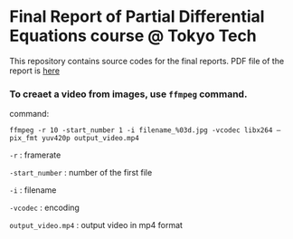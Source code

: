 # Final Report of Partial Differential Equations course @ Tokyo Tech

This repository contains source codes for the final reports. PDF file of the report is [here](https://github.com/janat-t/PDE_Final_Report/blob/main/PDE_Final_Report_Taerakul.pdf)

### To creaet a video from images, use `ffmpeg` command.

command:

```ffmpeg -r 10 -start_number 1 -i filename_%03d.jpg -vcodec libx264 –pix_fmt yuv420p output_video.mp4```

`-r` : framerate

`-start_number` : number of the first file

`-i` : filename

`-vcodec` : encoding

`output_video.mp4` : output video in mp4 format
